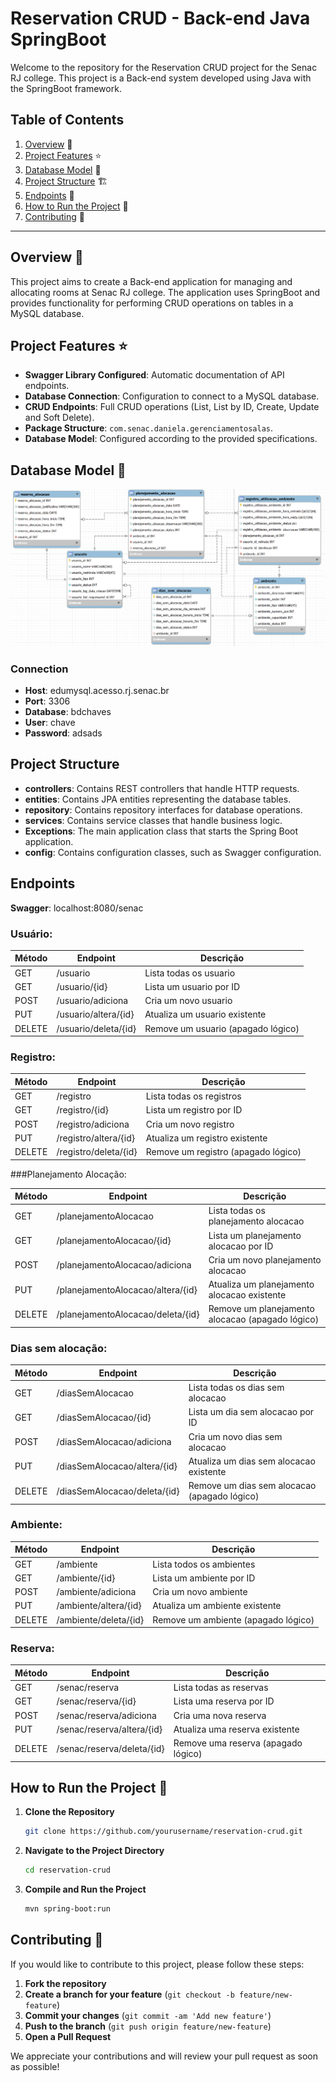 # Reservation CRUD - Back-end Java SpringBoot

Welcome to the repository for the Reservation CRUD project for the Senac RJ college. This project is a Back-end system developed using Java with the SpringBoot framework.

## Table of Contents

1. [Overview](#overview) 📝
2. [Project Features](#project-features) ⭐
3. [Database Model](#database-model) 💾
4. [Project Structure](#project-structure) 🏗️
5. [Endpoints](#endpoints) 📜
6. [How to Run the Project](#how-to-run-the-project) 🚀
7. [Contributing](#contributing) 🤝

---

## Overview 📝

This project aims to create a Back-end application for managing and allocating rooms at Senac RJ college. The application uses SpringBoot and provides functionality for performing CRUD operations on tables in a MySQL database.

## Project Features ⭐

- **Swagger Library Configured**: Automatic documentation of API endpoints.
- **Database Connection**: Configuration to connect to a MySQL database.
- **CRUD Endpoints**: Full CRUD operations (List, List by ID, Create, Update and Soft Delete).
- **Package Structure**: `com.senac.daniela.gerenciamentosalas`.
- **Database Model**: Configured according to the provided specifications.

## Database Model 💾

![Entity-Relationship Model](bdchaves.png)

### Connection

- **Host**: edumysql.acesso.rj.senac.br
- **Port**: 3306
- **Database**: bdchaves
- **User**: chave
- **Password**: adsads

## Project Structure

- **controllers**: Contains REST controllers that handle HTTP requests.
- **entities**: Contains JPA entities representing the database tables.
- **repository**: Contains repository interfaces for database operations.
- **services**: Contains service classes that handle business logic.
- **Exceptions**: The main application class that starts the Spring Boot application.
- **config**: Contains configuration classes, such as Swagger configuration.

## Endpoints

**Swagger**: localhost:8080/senac

### Usuário:

| Método | Endpoint                           | Descrição                                          |
|--------|------------------------------------|----------------------------------------------------|
| GET    | /usuario                           | Lista todas os usuario                             |
| GET    | /usuario/{id}                      | Lista um usuario por ID                            |
| POST   | /usuario/adiciona                  | Cria um novo usuario                               |
| PUT    | /usuario/altera/{id}               | Atualiza um usuario existente                      |
| DELETE | /usuario/deleta/{id}               | Remove um usuario (apagado lógico)                 |

### Registro:

| Método | Endpoint                           | Descrição                                          |
|--------|------------------------------------|----------------------------------------------------|
| GET    | /registro                          | Lista todas os registros                           |
| GET    | /registro/{id}                     | Lista um registro por ID                           |
| POST   | /registro/adiciona                 | Cria um novo registro                              |
| PUT    | /registro/altera/{id}              | Atualiza um registro existente                     |
| DELETE | /registro/deleta/{id}              | Remove um registro (apagado lógico)                |

###Planejamento Alocação:

| Método | Endpoint                           | Descrição                                          |
|--------|------------------------------------|----------------------------------------------------|
| GET    | /planejamentoAlocacao              | Lista todas os planejamento alocacao               |
| GET    | /planejamentoAlocacao/{id}         | Lista um planejamento alocacao por ID              |
| POST   | /planejamentoAlocacao/adiciona     | Cria um novo planejamento alocacao                 |
| PUT    | /planejamentoAlocacao/altera/{id}  | Atualiza um planejamento alocacao existente        |
| DELETE | /planejamentoAlocacao/deleta/{id}  | Remove um planejamento alocacao (apagado lógico)   |

### Dias sem alocação:

| Método | Endpoint                      | Descrição                                      |
|--------|-------------------------------|------------------------------------------------|
| GET    | /diasSemAlocacao              | Lista todas os dias sem alocacao               |
| GET    | /diasSemAlocacao/{id}         | Lista um dia sem alocacao por ID               |
| POST   | /diasSemAlocacao/adiciona     | Cria um novo dias sem alocacao                 |
| PUT    | /diasSemAlocacao/altera/{id}  | Atualiza um dias sem alocacao existente        |
| DELETE | /diasSemAlocacao/deleta/{id}  | Remove um dias sem alocacao (apagado lógico)   |

### Ambiente:

| Método | Endpoint               | Descrição                           |
|--------|------------------------|-------------------------------------|
| GET    | /ambiente              | Lista todos os ambientes            |
| GET    | /ambiente/{id}         | Lista um ambiente por ID            |
| POST   | /ambiente/adiciona     | Cria um novo ambiente               |
| PUT    | /ambiente/altera/{id}  | Atualiza um ambiente existente      |
| DELETE | /ambiente/deleta/{id}  | Remove um ambiente (apagado lógico) |

### Reserva:

| Método | Endpoint                    | Descrição                           |
|--------|-----------------------------|-------------------------------------|
| GET    | /senac/reserva              | Lista todas as reservas             |
| GET    | /senac/reserva/{id}         | Lista uma reserva por ID            |
| POST   | /senac/reserva/adiciona     | Cria uma nova reserva               |
| PUT    | /senac/reserva/altera/{id}  | Atualiza uma reserva existente      |
| DELETE | /senac/reserva/deleta/{id}  | Remove uma reserva (apagado lógico) |


## How to Run the Project 🚀

1. **Clone the Repository**

   ```bash
   git clone https://github.com/yourusername/reservation-crud.git

2. **Navigate to the Project Directory**

   ```bash
   cd reservation-crud

3. **Compile and Run the Project**

   ```bash
   mvn spring-boot:run

## Contributing 🤝

If you would like to contribute to this project, please follow these steps:

1. **Fork the repository**
2. **Create a branch for your feature** (`git checkout -b feature/new-feature`)
3. **Commit your changes** (`git commit -am 'Add new feature'`)
4. **Push to the branch** (`git push origin feature/new-feature`)
5. **Open a Pull Request**

We appreciate your contributions and will review your pull request as soon as possible!
